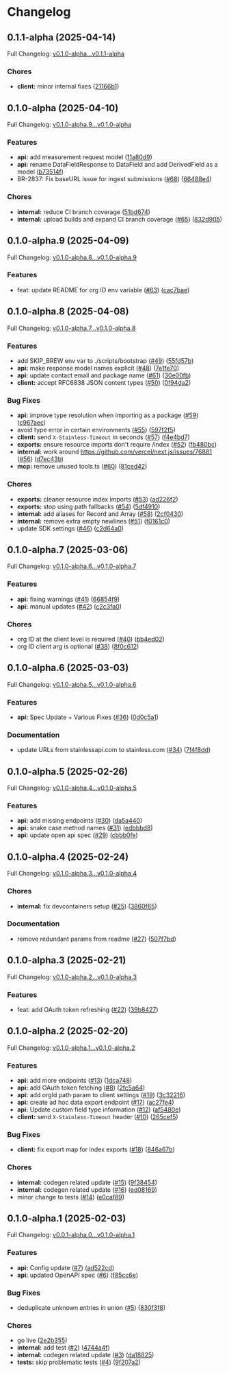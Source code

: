 # Changelog

## 0.1.1-alpha (2025-04-14)

Full Changelog: [v0.1.0-alpha...v0.1.1-alpha](https://github.com/m3ter-com/m3ter-sdk-node/compare/v0.1.0-alpha...v0.1.1-alpha)

### Chores

* **client:** minor internal fixes ([21166b1](https://github.com/m3ter-com/m3ter-sdk-node/commit/21166b19fcf1b1fe1a9498d2d4ae28d92b0cbfff))

## 0.1.0-alpha (2025-04-10)

Full Changelog: [v0.1.0-alpha.9...v0.1.0-alpha](https://github.com/m3ter-com/m3ter-sdk-node/compare/v0.1.0-alpha.9...v0.1.0-alpha)

### Features

* **api:** add measurement request model ([11a80d9](https://github.com/m3ter-com/m3ter-sdk-node/commit/11a80d93fd086d929d39978506acdf10d6f8951d))
* **api:** rename DataFieldResponse to DataField and add DerivedField as a model ([b73514f](https://github.com/m3ter-com/m3ter-sdk-node/commit/b73514fb6f40abc09922b0c7203d598703bfa0a4))
* BR-2837: Fix baseURL issue for ingest submissions ([#68](https://github.com/m3ter-com/m3ter-sdk-node/issues/68)) ([66488e4](https://github.com/m3ter-com/m3ter-sdk-node/commit/66488e4ca1e2398a751f7675e104fbfb43201313))


### Chores

* **internal:** reduce CI branch coverage ([51bd674](https://github.com/m3ter-com/m3ter-sdk-node/commit/51bd674d259eb23ebc01526254a1f1922f03dae5))
* **internal:** upload builds and expand CI branch coverage ([#65](https://github.com/m3ter-com/m3ter-sdk-node/issues/65)) ([832d905](https://github.com/m3ter-com/m3ter-sdk-node/commit/832d90577713dc555ba387f0ac2967bdb389a583))

## 0.1.0-alpha.9 (2025-04-09)

Full Changelog: [v0.1.0-alpha.8...v0.1.0-alpha.9](https://github.com/m3ter-com/m3ter-sdk-node/compare/v0.1.0-alpha.8...v0.1.0-alpha.9)

### Features

* feat: update README for org ID env variable ([#63](https://github.com/m3ter-com/m3ter-sdk-node/issues/63)) ([cac7bae](https://github.com/m3ter-com/m3ter-sdk-node/commit/cac7bae640036753cc58a87638cd90e10a561982))

## 0.1.0-alpha.8 (2025-04-08)

Full Changelog: [v0.1.0-alpha.7...v0.1.0-alpha.8](https://github.com/m3ter-com/m3ter-sdk-node/compare/v0.1.0-alpha.7...v0.1.0-alpha.8)

### Features

* add SKIP_BREW env var to ./scripts/bootstrap ([#49](https://github.com/m3ter-com/m3ter-sdk-node/issues/49)) ([55fd57b](https://github.com/m3ter-com/m3ter-sdk-node/commit/55fd57b7c4705d7d5d922886477a9ee1151e0403))
* **api:** make response model names explicit ([#48](https://github.com/m3ter-com/m3ter-sdk-node/issues/48)) ([7e1fe70](https://github.com/m3ter-com/m3ter-sdk-node/commit/7e1fe7035f448a6d60c55ded0339779681742719))
* **api:** update contact email and package name ([#61](https://github.com/m3ter-com/m3ter-sdk-node/issues/61)) ([30e00fb](https://github.com/m3ter-com/m3ter-sdk-node/commit/30e00fb2c07ea3110dd68e2ed4198af21fcd421a))
* **client:** accept RFC6838 JSON content types ([#50](https://github.com/m3ter-com/m3ter-sdk-node/issues/50)) ([0f94da2](https://github.com/m3ter-com/m3ter-sdk-node/commit/0f94da2f28689a224e46ddfd7ced82737fb00cca))


### Bug Fixes

* **api:** improve type resolution when importing as a package ([#59](https://github.com/m3ter-com/m3ter-sdk-node/issues/59)) ([c967aec](https://github.com/m3ter-com/m3ter-sdk-node/commit/c967aec928fe07d1e6dacd5a9a4abedbed0d71d8))
* avoid type error in certain environments ([#55](https://github.com/m3ter-com/m3ter-sdk-node/issues/55)) ([597f2f5](https://github.com/m3ter-com/m3ter-sdk-node/commit/597f2f502099ab93d52285d2e972e5fc2138691b))
* **client:** send `X-Stainless-Timeout` in seconds ([#57](https://github.com/m3ter-com/m3ter-sdk-node/issues/57)) ([f4e4bd7](https://github.com/m3ter-com/m3ter-sdk-node/commit/f4e4bd7e3c1e6db8173fc15ee3dd9165f066d5ca))
* **exports:** ensure resource imports don't require /index ([#52](https://github.com/m3ter-com/m3ter-sdk-node/issues/52)) ([fb480bc](https://github.com/m3ter-com/m3ter-sdk-node/commit/fb480bc85024f6c2019ae9adf13d457182bf01df))
* **internal:** work around https://github.com/vercel/next.js/issues/76881 ([#56](https://github.com/m3ter-com/m3ter-sdk-node/issues/56)) ([d7ec43b](https://github.com/m3ter-com/m3ter-sdk-node/commit/d7ec43bd72db551dcb598dc7b5a5c452a99de9c1))
* **mcp:** remove unused tools.ts ([#60](https://github.com/m3ter-com/m3ter-sdk-node/issues/60)) ([81ced42](https://github.com/m3ter-com/m3ter-sdk-node/commit/81ced42284782942b0430385413a0b981ba11384))


### Chores

* **exports:** cleaner resource index imports ([#53](https://github.com/m3ter-com/m3ter-sdk-node/issues/53)) ([ad226f2](https://github.com/m3ter-com/m3ter-sdk-node/commit/ad226f251358a7526ff005a57aa948dcb75a8dd2))
* **exports:** stop using path fallbacks ([#54](https://github.com/m3ter-com/m3ter-sdk-node/issues/54)) ([5df4910](https://github.com/m3ter-com/m3ter-sdk-node/commit/5df4910384b335277541c6ddefa8aef425745043))
* **internal:** add aliases for Record and Array ([#58](https://github.com/m3ter-com/m3ter-sdk-node/issues/58)) ([2cf0430](https://github.com/m3ter-com/m3ter-sdk-node/commit/2cf0430549a3ef4eceddcc62e932bcafeea48522))
* **internal:** remove extra empty newlines ([#51](https://github.com/m3ter-com/m3ter-sdk-node/issues/51)) ([f0161c0](https://github.com/m3ter-com/m3ter-sdk-node/commit/f0161c0c35b660ff018b53b7b02f9801c4ee6a7c))
* update SDK settings ([#46](https://github.com/m3ter-com/m3ter-sdk-node/issues/46)) ([c2d64a0](https://github.com/m3ter-com/m3ter-sdk-node/commit/c2d64a04b1e49c8b7fe5ac09214790d7f11ba2a6))

## 0.1.0-alpha.7 (2025-03-06)

Full Changelog: [v0.1.0-alpha.6...v0.1.0-alpha.7](https://github.com/m3ter-com/m3ter-sdk-node/compare/v0.1.0-alpha.6...v0.1.0-alpha.7)

### Features

* **api:** fixing warnings ([#41](https://github.com/m3ter-com/m3ter-sdk-node/issues/41)) ([66854f9](https://github.com/m3ter-com/m3ter-sdk-node/commit/66854f9864bf3357915e9a468d501ff521e21cde))
* **api:** manual updates ([#42](https://github.com/m3ter-com/m3ter-sdk-node/issues/42)) ([c2c3fa0](https://github.com/m3ter-com/m3ter-sdk-node/commit/c2c3fa0089f6ff10c082f680a6f6a0b368a020f7))


### Chores

* org ID at the client level is required ([#40](https://github.com/m3ter-com/m3ter-sdk-node/issues/40)) ([bb4ed02](https://github.com/m3ter-com/m3ter-sdk-node/commit/bb4ed027150e04b56bfc15cb4d8cd358c3761404))
* org ID client arg is optional ([#38](https://github.com/m3ter-com/m3ter-sdk-node/issues/38)) ([8f0c612](https://github.com/m3ter-com/m3ter-sdk-node/commit/8f0c61278d6326e7399da85568efb915bb9a28e3))

## 0.1.0-alpha.6 (2025-03-03)

Full Changelog: [v0.1.0-alpha.5...v0.1.0-alpha.6](https://github.com/m3ter-com/m3ter-sdk-node/compare/v0.1.0-alpha.5...v0.1.0-alpha.6)

### Features

* **api:** Spec Update + Various Fixes ([#36](https://github.com/m3ter-com/m3ter-sdk-node/issues/36)) ([0d0c5a1](https://github.com/m3ter-com/m3ter-sdk-node/commit/0d0c5a17c7d34e3b4abb5732bcca8edc2f1a9a76))


### Documentation

* update URLs from stainlessapi.com to stainless.com ([#34](https://github.com/m3ter-com/m3ter-sdk-node/issues/34)) ([7f4f8dd](https://github.com/m3ter-com/m3ter-sdk-node/commit/7f4f8ddadaea288f59b30e09f8ae1958a794362b))

## 0.1.0-alpha.5 (2025-02-26)

Full Changelog: [v0.1.0-alpha.4...v0.1.0-alpha.5](https://github.com/m3ter-com/m3ter-sdk-node/compare/v0.1.0-alpha.4...v0.1.0-alpha.5)

### Features

* **api:** add missing endpoints ([#30](https://github.com/m3ter-com/m3ter-sdk-node/issues/30)) ([da5a440](https://github.com/m3ter-com/m3ter-sdk-node/commit/da5a4401a8b205f48b20f39f3df2786c272cecd3))
* **api:** snake case method names ([#31](https://github.com/m3ter-com/m3ter-sdk-node/issues/31)) ([edbbbd8](https://github.com/m3ter-com/m3ter-sdk-node/commit/edbbbd81e5f4dd2d46853ce195a45307eb37ab46))
* **api:** update open api spec ([#29](https://github.com/m3ter-com/m3ter-sdk-node/issues/29)) ([cbbb0fe](https://github.com/m3ter-com/m3ter-sdk-node/commit/cbbb0fe5ee2ac2960256933e3a648403593b6c44))

## 0.1.0-alpha.4 (2025-02-24)

Full Changelog: [v0.1.0-alpha.3...v0.1.0-alpha.4](https://github.com/m3ter-com/m3ter-sdk-node/compare/v0.1.0-alpha.3...v0.1.0-alpha.4)

### Chores

* **internal:** fix devcontainers setup ([#25](https://github.com/m3ter-com/m3ter-sdk-node/issues/25)) ([3860f65](https://github.com/m3ter-com/m3ter-sdk-node/commit/3860f65cd2a08a2bcac7bfeed76a2e3983281b6c))


### Documentation

* remove redundant params from readme ([#27](https://github.com/m3ter-com/m3ter-sdk-node/issues/27)) ([507f7bd](https://github.com/m3ter-com/m3ter-sdk-node/commit/507f7bd4d5741df6072e12f942fccdf630e02e72))

## 0.1.0-alpha.3 (2025-02-21)

Full Changelog: [v0.1.0-alpha.2...v0.1.0-alpha.3](https://github.com/m3ter-com/m3ter-sdk-node/compare/v0.1.0-alpha.2...v0.1.0-alpha.3)

### Features

* feat: add OAuth token refreshing ([#22](https://github.com/m3ter-com/m3ter-sdk-node/issues/22)) ([39b8427](https://github.com/m3ter-com/m3ter-sdk-node/commit/39b8427ac11f4162d6b79dccc64122bf737a1702))

## 0.1.0-alpha.2 (2025-02-20)

Full Changelog: [v0.1.0-alpha.1...v0.1.0-alpha.2](https://github.com/m3ter-com/m3ter-sdk-node/compare/v0.1.0-alpha.1...v0.1.0-alpha.2)

### Features

* **api:** add more endpoints ([#13](https://github.com/m3ter-com/m3ter-sdk-node/issues/13)) ([1dca748](https://github.com/m3ter-com/m3ter-sdk-node/commit/1dca7489bb894cee0fbd15d45e94deff83bbc313))
* **api:** add OAuth token fetching ([#8](https://github.com/m3ter-com/m3ter-sdk-node/issues/8)) ([2fc5a64](https://github.com/m3ter-com/m3ter-sdk-node/commit/2fc5a644cc28eae3780c82de80f59f3071300384))
* **api:** add orgId path param to client settings ([#19](https://github.com/m3ter-com/m3ter-sdk-node/issues/19)) ([3c32216](https://github.com/m3ter-com/m3ter-sdk-node/commit/3c32216155d9f5388cd10d9c0e66cad7eb1c32a7))
* **api:** create ad hoc data export endpoint ([#17](https://github.com/m3ter-com/m3ter-sdk-node/issues/17)) ([ac27fe4](https://github.com/m3ter-com/m3ter-sdk-node/commit/ac27fe418a4733f7133cd5e5df51901d40909625))
* **api:** Update custom field type information ([#12](https://github.com/m3ter-com/m3ter-sdk-node/issues/12)) ([af5480e](https://github.com/m3ter-com/m3ter-sdk-node/commit/af5480e261a3f99c2d5ba50e55e8b14546d525f3))
* **client:** send `X-Stainless-Timeout` header ([#10](https://github.com/m3ter-com/m3ter-sdk-node/issues/10)) ([265cef5](https://github.com/m3ter-com/m3ter-sdk-node/commit/265cef56fe1b32414231ddd79cf54bea4d3f690a))


### Bug Fixes

* **client:** fix export map for index exports ([#18](https://github.com/m3ter-com/m3ter-sdk-node/issues/18)) ([846a67b](https://github.com/m3ter-com/m3ter-sdk-node/commit/846a67b6ad2f114cfa3d48032284e90e6ede4e62))


### Chores

* **internal:** codegen related update ([#15](https://github.com/m3ter-com/m3ter-sdk-node/issues/15)) ([9f38454](https://github.com/m3ter-com/m3ter-sdk-node/commit/9f384540694de3c7670d4c7066a9e85e5f91e1b8))
* **internal:** codegen related update ([#16](https://github.com/m3ter-com/m3ter-sdk-node/issues/16)) ([ed08169](https://github.com/m3ter-com/m3ter-sdk-node/commit/ed08169f6a2c47c0f80294aab67f8b510cb7c6b3))
* minor change to tests ([#14](https://github.com/m3ter-com/m3ter-sdk-node/issues/14)) ([e0caf89](https://github.com/m3ter-com/m3ter-sdk-node/commit/e0caf894c1d9f8c77d1f93238634b2f44a3431d0))

## 0.1.0-alpha.1 (2025-02-03)

Full Changelog: [v0.0.1-alpha.0...v0.1.0-alpha.1](https://github.com/m3ter-com/m3ter-sdk-node/compare/v0.0.1-alpha.0...v0.1.0-alpha.1)

### Features

* **api:** Config update ([#7](https://github.com/m3ter-com/m3ter-sdk-node/issues/7)) ([ad522cd](https://github.com/m3ter-com/m3ter-sdk-node/commit/ad522cdfc5c9d2fa533270f81c98f14ae03ab753))
* **api:** updated OpenAPI spec ([#6](https://github.com/m3ter-com/m3ter-sdk-node/issues/6)) ([f85cc6e](https://github.com/m3ter-com/m3ter-sdk-node/commit/f85cc6e4b253a2c26d5900ea86a121fbbc9340f3))


### Bug Fixes

* deduplicate unknown entries in union ([#5](https://github.com/m3ter-com/m3ter-sdk-node/issues/5)) ([830f3f8](https://github.com/m3ter-com/m3ter-sdk-node/commit/830f3f8e50c6a74bdc0a62f7e9f8aaa0380f12c5))


### Chores

* go live ([2e2b355](https://github.com/m3ter-com/m3ter-sdk-node/commit/2e2b35550f28c7cff942371f747f209446cf62ed))
* **internal:** add test ([#2](https://github.com/m3ter-com/m3ter-sdk-node/issues/2)) ([4744a4f](https://github.com/m3ter-com/m3ter-sdk-node/commit/4744a4fa23550f810cf21c658eda0168fbae42fb))
* **internal:** codegen related update ([#3](https://github.com/m3ter-com/m3ter-sdk-node/issues/3)) ([da18825](https://github.com/m3ter-com/m3ter-sdk-node/commit/da188259cf7fa7eff4cef56d5340096579e72d07))
* **tests:** skip problematic tests ([#4](https://github.com/m3ter-com/m3ter-sdk-node/issues/4)) ([9f207a2](https://github.com/m3ter-com/m3ter-sdk-node/commit/9f207a2f63cc71cdd7c7f2f9614581e794cd4860))
